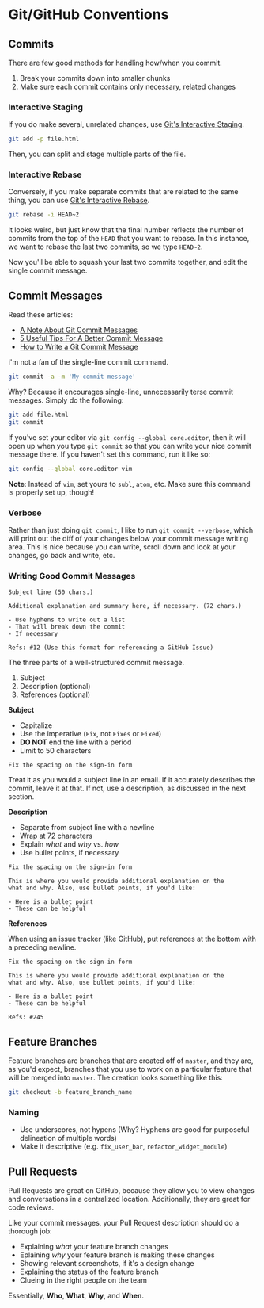 Git/GitHub Conventions
======================

Commits
-------

There are few good methods for handling how/when you commit.

1. Break your commits down into smaller chunks
2. Make sure each commit contains only necessary, related changes

### Interactive Staging

If you do make several, unrelated changes, use [Git's Interactive Staging](http://git-scm.com/book/en/Git-Tools-Interactive-Staging).

```bash
git add -p file.html
```

Then, you can split and stage multiple parts of the file.

### Interactive Rebase

Conversely, if you make separate commits that are related to the same thing, you can use [Git's Interactive Rebase](http://git-scm.com/book/en/Git-Tools-Rewriting-History).

```bash
git rebase -i HEAD~2
```

It looks weird, but just know that the final number reflects the number of commits from the top of the `HEAD` that you want to rebase. In this instance, we want to rebase the last two commits, so we type `HEAD~2`.

Now you'll be able to squash your last two commits together, and edit the single commit message.

Commit Messages
---------------

Read these articles:

- [A Note About Git Commit Messages](http://tbaggery.com/2008/04/19/a-note-about-git-commit-messages.html)
- [5 Useful Tips For A Better Commit Message](http://robots.thoughtbot.com/5-useful-tips-for-a-better-commit-message)
- [How to Write a Git Commit Message](http://chris.beams.io/posts/git-commit/)

I'm not a fan of the single-line commit command.

```bash
git commit -a -m 'My commit message'
```

Why? Because it encourages single-line, unnecessarily terse commit messages. Simply do the following:

```bash
git add file.html
git commit
```

If you've set your editor via `git config --global core.editor`, then it will open up when you type `git commit` so that you can write your nice commit message there. If you haven't set this command, run it like so: 

```bash
git config --global core.editor vim
```

**Note**: Instead of `vim`, set yours to `subl`, `atom`, etc. Make sure this command is properly set up, though!

### Verbose

Rather than just doing `git commit`, I like to run `git commit --verbose`, which will print out the diff of your changes below your commit message writing area. This is nice because you can write, scroll down and look at your changes, go back and write, etc.

### Writing Good Commit Messages

```
Subject line (50 chars.)

Additional explanation and summary here, if necessary. (72 chars.)

- Use hyphens to write out a list
- That will break down the commit
- If necessary

Refs: #12 (Use this format for referencing a GitHub Issue)
```

The three parts of a well-structured commit message.

1. Subject
2. Description (optional)
3. References (optional)

**Subject**

- Capitalize
- Use the imperative (`Fix`, not `Fixes` or `Fixed`)
- **DO NOT** end the line with a period
- Limit to 50 characters

```
Fix the spacing on the sign-in form
```

Treat it as you would a subject line in an email. If it accurately describes the commit, leave it at that. If not, use a description, as discussed in the next section.

**Description**

- Separate from subject line with a newline
- Wrap at 72 characters
- Explain _what_ and _why_ vs. _how_
- Use bullet points, if necessary

```
Fix the spacing on the sign-in form

This is where you would provide additional explanation on the
what and why. Also, use bullet points, if you'd like:

- Here is a bullet point
- These can be helpful
```

**References**

When using an issue tracker (like GitHub), put references at the bottom with a preceding newline.

```
Fix the spacing on the sign-in form

This is where you would provide additional explanation on the
what and why. Also, use bullet points, if you'd like:

- Here is a bullet point
- These can be helpful

Refs: #245
```

Feature Branches
----------------

Feature branches are branches that are created off of `master`, and they are, as you'd expect, branches that you use to work on a particular feature that will be merged into `master`. The creation looks something like this:

```bash
git checkout -b feature_branch_name
```

### Naming

- Use underscores, not hypens (Why? Hyphens are good for purposeful delineation of multiple words)
- Make it descriptive (e.g. `fix_user_bar`, `refactor_widget_module`)

Pull Requests
-------------

Pull Requests are great on GitHub, because they allow you to view changes and conversations in a centralized location. Additionally, they are great for code reviews.

Like your commit messages, your Pull Request description should do a thorough job:

- Explaining *what* your feature branch changes
- Eplaining *why* your feature branch is making these changes
- Showing relevant screenshots, if it's a design change
- Explaining the status of the feature branch
- Clueing in the right people on the team

Essentially, **Who**, **What**, **Why**, and **When**.
